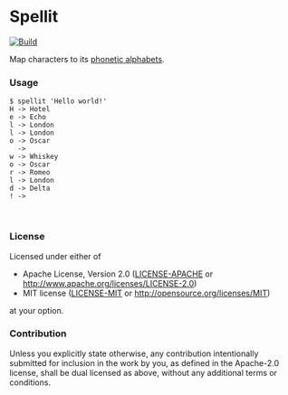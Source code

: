 # Spellit

[![Build](https://github.com/kafji/spellit/workflows/Build/badge.svg)](https://github.com/kafji/spellit/actions?query=workflow%3ABuild)

Map characters to its [phonetic alphabets](https://en.wikipedia.org/wiki/NATO_phonetic_alphabet).

### Usage

```
$ spellit 'Hello world!'
H -> Hotel
e -> Echo
l -> London
l -> London
o -> Oscar
  -> 
w -> Whiskey
o -> Oscar
r -> Romeo
l -> London
d -> Delta
! ->
```

<br>

### License

Licensed under either of

 * Apache License, Version 2.0
   ([LICENSE-APACHE](LICENSE-APACHE) or http://www.apache.org/licenses/LICENSE-2.0)
 * MIT license
   ([LICENSE-MIT](LICENSE-MIT) or http://opensource.org/licenses/MIT)

at your option.

### Contribution

Unless you explicitly state otherwise, any contribution intentionally submitted
for inclusion in the work by you, as defined in the Apache-2.0 license, shall be
dual licensed as above, without any additional terms or conditions.
